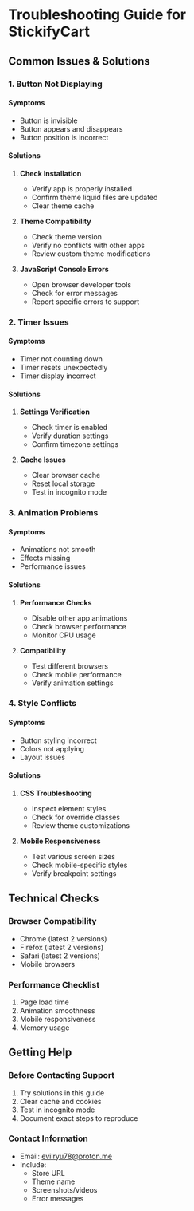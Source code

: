 # Troubleshooting Guide for StickifyCart

## Common Issues & Solutions

### 1. Button Not Displaying

#### Symptoms
- Button is invisible
- Button appears and disappears
- Button position is incorrect

#### Solutions
1. **Check Installation**
   - Verify app is properly installed
   - Confirm theme liquid files are updated
   - Clear theme cache

2. **Theme Compatibility**
   - Check theme version
   - Verify no conflicts with other apps
   - Review custom theme modifications

3. **JavaScript Console Errors**
   - Open browser developer tools
   - Check for error messages
   - Report specific errors to support

### 2. Timer Issues

#### Symptoms
- Timer not counting down
- Timer resets unexpectedly
- Timer display incorrect

#### Solutions
1. **Settings Verification**
   - Check timer is enabled
   - Verify duration settings
   - Confirm timezone settings

2. **Cache Issues**
   - Clear browser cache
   - Reset local storage
   - Test in incognito mode

### 3. Animation Problems

#### Symptoms
- Animations not smooth
- Effects missing
- Performance issues

#### Solutions
1. **Performance Checks**
   - Disable other app animations
   - Check browser performance
   - Monitor CPU usage

2. **Compatibility**
   - Test different browsers
   - Check mobile performance
   - Verify animation settings

### 4. Style Conflicts

#### Symptoms
- Button styling incorrect
- Colors not applying
- Layout issues

#### Solutions
1. **CSS Troubleshooting**
   - Inspect element styles
   - Check for override classes
   - Review theme customizations

2. **Mobile Responsiveness**
   - Test various screen sizes
   - Check mobile-specific styles
   - Verify breakpoint settings

## Technical Checks

### Browser Compatibility
- Chrome (latest 2 versions)
- Firefox (latest 2 versions)
- Safari (latest 2 versions)
- Mobile browsers

### Performance Checklist
1. Page load time
2. Animation smoothness
3. Mobile responsiveness
4. Memory usage

## Getting Help

### Before Contacting Support
1. Try solutions in this guide
2. Clear cache and cookies
3. Test in incognito mode
4. Document exact steps to reproduce

### Contact Information
- Email: evilryu78@proton.me
- Include:
  - Store URL
  - Theme name
  - Screenshots/videos
  - Error messages
